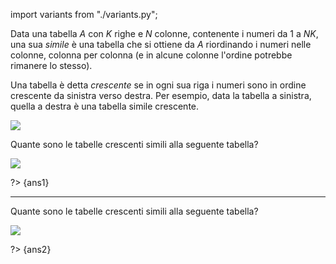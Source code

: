 import variants from "./variants.py";

Data una tabella $A$ con $K$ righe e $N$ colonne, contenente i numeri da $1$ a $NK$, una sua *simile* è una tabella che si ottiene da $A$ riordinando i numeri nelle colonne, colonna per colonna (e in alcune colonne l'ordine potrebbe rimanere lo stesso).

Una tabella è detta _crescente_ se in ogni sua riga i numeri sono in ordine crescente da sinistra verso destra.
Per esempio, data la tabella a sinistra, quella a destra è una tabella simile crescente.

![](examples.asy?v=variants.py)

Quante sono le tabelle crescenti simili alla seguente tabella?

![](table1.asy?v=variants.py)

?> {ans1}

---

Quante sono le tabelle crescenti simili alla seguente tabella?

![](table2.asy?v=variants.py)

?> {ans2}


